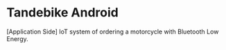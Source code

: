 # Tandebike Android
 [Application Side] IoT system of ordering a motorcycle with Bluetooth Low Energy.
